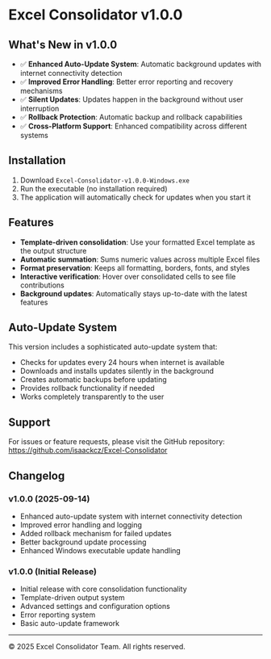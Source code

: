 # Excel Consolidator v1.0.0

## What's New in v1.0.0

- ✅ **Enhanced Auto-Update System**: Automatic background updates with internet connectivity detection
- ✅ **Improved Error Handling**: Better error reporting and recovery mechanisms
- ✅ **Silent Updates**: Updates happen in the background without user interruption
- ✅ **Rollback Protection**: Automatic backup and rollback capabilities
- ✅ **Cross-Platform Support**: Enhanced compatibility across different systems

## Installation

1. Download `Excel-Consolidator-v1.0.0-Windows.exe`
2. Run the executable (no installation required)
3. The application will automatically check for updates when you start it

## Features

- **Template-driven consolidation**: Use your formatted Excel template as the output structure
- **Automatic summation**: Sums numeric values across multiple Excel files
- **Format preservation**: Keeps all formatting, borders, fonts, and styles
- **Interactive verification**: Hover over consolidated cells to see file contributions
- **Background updates**: Automatically stays up-to-date with the latest features

## Auto-Update System

This version includes a sophisticated auto-update system that:
- Checks for updates every 24 hours when internet is available
- Downloads and installs updates silently in the background
- Creates automatic backups before updating
- Provides rollback functionality if needed
- Works completely transparently to the user

## Support

For issues or feature requests, please visit the GitHub repository:
https://github.com/isaackcz/Excel-Consolidator

## Changelog

### v1.0.0 (2025-09-14)
- Enhanced auto-update system with internet connectivity detection
- Improved error handling and logging
- Added rollback mechanism for failed updates
- Better background update processing
- Enhanced Windows executable update handling

### v1.0.0 (Initial Release)
- Initial release with core consolidation functionality
- Template-driven output system
- Advanced settings and configuration options
- Error reporting system
- Basic auto-update framework

---
© 2025 Excel Consolidator Team. All rights reserved.
